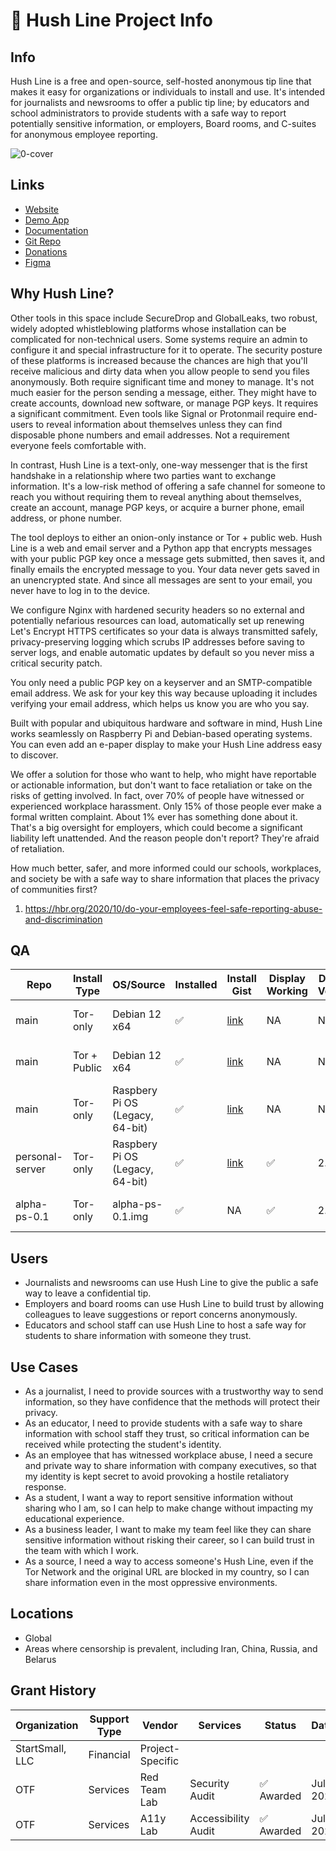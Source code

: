 # **🤫 Hush Line Project Info**

## Info

Hush Line is a free and open-source, self-hosted anonymous tip line that makes it easy for organizations or individuals to install and use. It's intended for journalists and newsrooms to offer a public tip line; by educators and school administrators to provide students with a safe way to report potentially sensitive information, or employers, Board rooms, and C-suites for anonymous employee reporting. 

![0-cover](https://github.com/scidsg/hushline/assets/28545431/771b1e4d-2404-4d58-b395-7f4a4cfb6913)

## Links

- [Website](https://hushline.app/)
- [Demo App](https://try.hushline.app/)
- [Documentation](https://scidsg.github.io/hushline-docs/book/intro.html)
- [Git Repo](https://github.com/scidsg/hush-line)
- [Donations](https://opencollective.com/scidsg/contribute/hush-line-support-55786)
- [Figma](https://www.figma.com/file/0IlWj8IwEgRg8vP1XEdjO2/Hush-Line?type=design&node-id=502%3A673&mode=design&t=Ni2HtEiQcrECy8CC-1)

## Why Hush Line?

Other tools in this space include SecureDrop and GlobalLeaks, two robust, widely adopted whistleblowing platforms whose installation can be complicated for non-technical users. Some systems require an admin to configure it and special infrastructure for it to operate. The security posture of these platforms is increased because the chances are high that you'll receive malicious and dirty data when you allow people to send you files anonymously. Both require significant time and money to manage. It's not much easier for the person sending a message, either. They might have to create accounts, download new software, or manage PGP keys. It requires a significant commitment. Even tools like Signal or Protonmail require end-users to reveal information about themselves unless they can find disposable phone numbers and email addresses. Not a requirement everyone feels comfortable with.

In contrast, Hush Line is a text-only, one-way messenger that is the first handshake in a relationship where two parties want to exchange information. It's a low-risk method of offering a safe channel for someone to reach you without requiring them to reveal anything about themselves, create an account, manage PGP keys, or acquire a burner phone, email address, or phone number.

The tool deploys to either an onion-only instance or Tor + public web. Hush Line is a web and email server and a Python app that encrypts messages with your public PGP key once a message gets submitted, then saves it, and finally emails the encrypted message to you. Your data never gets saved in an unencrypted state. And since all messages are sent to your email, you never have to log in to the device.

We configure Nginx with hardened security headers so no external and potentially nefarious resources can load, automatically set up renewing Let's Encrypt HTTPS certificates so your data is always transmitted safely, privacy-preserving logging which scrubs IP addresses before saving to server logs, and enable automatic updates by default so you never miss a critical security patch.

You only need a public PGP key on a keyserver and an SMTP-compatible email address. We ask for your key this way because uploading it includes verifying your email address, which helps us know you are who you say.

Built with popular and ubiquitous hardware and software in mind, Hush Line works seamlessly on Raspberry Pi and Debian-based operating systems. You can even add an e-paper display to make your Hush Line address easy to discover.

We offer a solution for those who want to help, who might have reportable or actionable information, but don't want to face retaliation or take on the risks of getting involved. In fact, over 70% of people have witnessed or experienced workplace harassment. Only 15% of those people ever make a formal written complaint. About 1% ever has something done about it. That's a big oversight for employers, which could become a significant liability left unattended. And the reason people don't report? They're afraid of retaliation.

How much better, safer, and more informed could our schools, workplaces, and society be with a safe way to share information that places the privacy of  communities first?

1. https://hbr.org/2020/10/do-your-employees-feel-safe-reporting-abuse-and-discrimination


## QA

| Repo           | Install Type | OS/Source                        | Installed | Install Gist                           | Display Working | Display Version | Confirmation Email | Home | Info Page | Message Sent | Message Received | Message Decrypted | Close Button | Host          | Auditor | Date        |
|----------------|--------------|----------------------------------|-----------|---------------------------------------|-----------------|-----------------|--------------------|------|-----------|--------------|------------------|-------------------|--------------|---------------|---------|-------------|
| main           | Tor-only     | Debian 12 x64                    | ✅         | [link](https://gist.github.com/glenn-sorrentino/fd02fdc9e200a05183538b462919f9c3)  | NA              | NA              | ✅                  | ✅    | ✅         | ✅            | ✅                | ✅                 | ✅            | Digital Ocean | Glenn   | Oct-25-2023 |
| main           | Tor + Public | Debian 12 x64                    | ✅         | [link](https://gist.github.com/glenn-sorrentino/ae8e371486d16ab4ece10a51302e2a50)  | NA              | NA              | ✅                  | ✅    | ✅         | ✅            | ✅                | ✅                 | ✅            | Digital Ocean      | Glenn   | Oct-25-2023 |
| main           | Tor-only     | Raspbery Pi OS (Legacy, 64-bit)  | ✅         | [link](https://gist.github.com/glenn-sorrentino/6e5fd237c02a916c6f4aa236f5a362d9)  | NA              | NA              | ✅                  | ✅    | ✅         | ✅            | ✅                | ✅                 | ✅            | Pi 4 4GB | Glenn   | Oct-25-2023 |
| personal-server| Tor-only     | Raspbery Pi OS (Legacy, 64-bit)  | ✅         | [link](https://gist.github.com/glenn-sorrentino/3de2a2ea11b0228f4892907514b0ac4c)  | ✅              | 2.2             | ✅                  | ✅    | ✅         | ✅            | ✅                | ✅                 | ✅            | Pi 4 4GB      | Glenn   | Oct-25-2023 |
| alpha-ps-0.1   | Tor-only     | alpha-ps-0.1.img                 | ✅         |  NA                                     | ✅              | 2.2             | ✅                  | ✅    | ✅         | ✅            | ✅                | ✅                 | ✅            | Pi 4 4GB      | Glenn   | Oct-25-2023 |

## Users

- Journalists and newsrooms can use Hush Line to give the public a safe way to leave a confidential tip.
- Employers and board rooms can use Hush Line to build trust by allowing colleagues to leave suggestions or report concerns anonymously.
- Educators and school staff can use Hush Line to host a safe way for students to share information with someone they trust.

## Use Cases

- As a journalist, I need to provide sources with a trustworthy way to send information, so they have confidence that the methods will protect their privacy.
- As an educator, I need to provide students with a safe way to share information with school staff they trust, so critical information can be received while protecting the student's identity.
- As an employee that has witnessed workplace abuse, I need a secure and private way to share information with company executives, so that my identity is kept secret to avoid provoking a hostile retaliatory response.
- As a student, I want a way to report sensitive information without sharing who I am, so I can help to make change without impacting my educational experience.
- As a business leader, I want to make my team feel like they can share sensitive information without risking their career, so I can build trust in the team with which I work.
- As a source, I need a way to access someone's Hush Line, even if the Tor Network and the original URL are blocked in my country, so I can share information even in the most oppressive environments.

## Locations

- Global
- Areas where censorship is prevalent, including Iran, China, Russia, and Belarus

## Grant History

| **Organization** | **Support Type** | **Vendor** | **Services** | **Status** | **Dates** |
| --- | --- | --- | --- | --- | --- |
| StartSmall, LLC | Financial | Project-Specific | 
| OTF | Services | Red Team Lab | Security Audit | ✅ Awarded | July 2023 |
| OTF | Services | A11y Lab | Accessibility Audit | ✅ Awarded | July 2023 |
